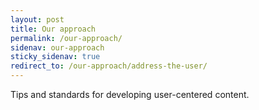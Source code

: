```yaml
---
layout: post
title: Our approach
permalink: /our-approach/
sidenav: our-approach
sticky_sidenav: true
redirect_to: /our-approach/address-the-user/
---
```


Tips and standards for developing user-centered content.
